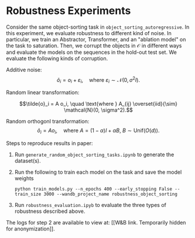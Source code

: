 # Robustness Experiments
Consider the same object-sorting task in `object_sorting_autoregressive`. In this experiment, we evaluate robustness to different kind of noise. In particular, we train an Abstractor, Transformer, and an "ablation model" on the task to saturation. Then, we corrupt the objects in $\mathcal{O}$ in different ways and evaluate the models on the sequences in the hold-out test set. We evaluate the following kinds of corruption.

Additive noise:
$$\tilde{o}_i = o_i + \varepsilon_i, \quad \text{where } \varepsilon_i \sim \mathcal{N}(0, \sigma^2 I).$$

Random linear transformation:

$$\tilde{o}_i = A o_i, \quad \text{where } A_{ij} \overset{iid}{\sim} \mathcal{N}(0, \sigma^2).$$

Random orthogonl transformation:
$$\tilde{o}_i = A o_i, \quad \text{where } A = (1 - \alpha) I + \alpha B,\ B \sim \text{Unif}(O(d)).$$

Steps to reproduce results in paper:

1) Run `generate_random_object_sorting_tasks.ipynb` to generate the dataset(s).

2) Run the following to train each model on the task and save the model weights
    ```
    python train_models.py --n_epochs 400 --early_stopping False --train_size 3000 --wandb_project_name robustness_object_sorting
    ```

3) Run `robustness_evaluation.ipyb` to evaluate the three types of robustness described above.

The logs for step 2 are available to view at: [[W&B link. Temporarily hidden for anonymization]].